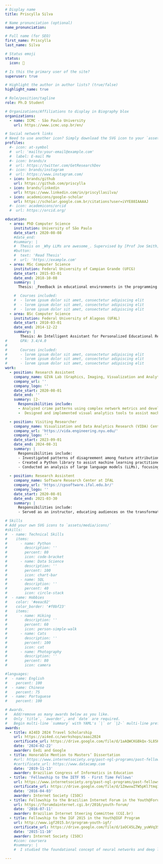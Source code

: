 ```yaml
---
# Display name
title: Priscylla Silva

# Name pronunciation (optional)
name_pronunciation: 

# Full name (for SEO)
first_name: Priscylla
last_name: Silva

# Status emoji
status:
  icon: 🐤

# Is this the primary user of the site?
superuser: true

# Highlight the author in author lists? (true/false)
highlight_name: true

# Role/position/tagline
role: Ph.D Student

# Organizations/Affiliations to display in Biography blox
organizations:
  - name: ICMC - São Paulo University
    url: https://www.icmc.usp.br/en/

# Social network links
# Need to use another icon? Simply download the SVG icon to your `assets/media/icons/` folder.
profiles:
  #- icon: at-symbol
  #  url: 'mailto:your-email@example.com'
  #  label: E-mail Me
  #- icon: brands/x
  #  url: https://twitter.com/GetResearchDev
  #- icon: brands/instagram
  #  url: https://www.instagram.com/
  - icon: brands/github
    url: https://github.com/priscylla
  - icon: brands/linkedin
    url: https://www.linkedin.com/in/priscyllasilva/
  - icon: academicons/google-scholar
    url: https://scholar.google.com.br/citations?user=iVYE88IAAAAJ
  #- icon: academicons/orcid
  #  url: https://orcid.org/

education:
  - area: PhD Computer Science
    institution: University of São Paulo
    date_start: 2020-08-08
    #date_end: 
    #summary: |
    #  Thesis on _Why LLMs are awesome_. Supervised by [Prof Joe Smith](https://example.com). Presented papers at 5 IEEE conferences with the contributions being published in 2 Springer journals.
    #button:
    #  text: 'Read Thesis'
    #  url: 'https://example.com'
  - area: MSc Computer Science
    institution: Federal University of Campian Grande (UFCG)
    date_start: 2015-03-01
    date_end: 2018-10-08
    summary: |
      Thesis: _Feedback in educational environments in the programming domain_. Supervised by [Prof. Joseana Macêdo Fechine Régis de Araujo](http://www.dsc.ufcg.edu.br/~joseana/) and [Prof. Evandro de Barros Costa](https://scholar.google.pt/citations?user=NX2ik0YAAAAJ&hl=en). Presented papers at 4 Brazilian conferences, with the contributions being published at the International Conference on Intelligent Tutoring Systems (ITS 2019).

    #  Courses included:
    #  - lorem ipsum dolor sit amet, consectetur adipiscing elit
    #  - lorem ipsum dolor sit amet, consectetur adipiscing elit
    #  - lorem ipsum dolor sit amet, consectetur adipiscing elit
  - area: BSc Computer Science
    institution: Federal University of Alagoas (UFAL)
    date_start: 2010-03-01
    date_end: 2014-12-22
    summary: |
       Thesis: An Intelligent Assistant for Personalized Educational Resource Recommendation. Supervised by [Prof. Evandro de Barros Costa](https://scholar.google.pt/citations?user=NX2ik0YAAAAJ&hl=en). Presented papers at 2 Brazilian conferences and one paper at the International Conference on Educational Data Mining (EDM 2014).
#      GPA: 3.4/4.0
#      
#      Courses included:
#      - lorem ipsum dolor sit amet, consectetur adipiscing elit
#      - lorem ipsum dolor sit amet, consectetur adipiscing elit
#      - lorem ipsum dolor sit amet, consectetur adipiscing elit
work:
  - position: Research Assistent
    company_name: GIVA Lab (Graphics, Imaging, Visualization and Analytics Lab) at ICMC-USP
    company_url: ''
    company_logo: ''
    date_start: 2020-08-01
    date_end: ''
    summary: |2-
      Responsibilities include:
      - Analyzed crime patterns using complex network metrics and developed a Graph Neural Network (GNN)-based technique for crime prediction utilizing the city’s street network structure
      -  Designed and implemented visual analytics tools to assist machine learning practitioners in selecting and applying feature attribution methods

  - position: Visiting Researcher
    company_name: Visualization and Data Analytics Research (VIDA) Center at NYU
    company_url: 'https://vida.engineering.nyu.edu/'
    company_logo: ''
    date_start: 2023-09-01
    date_end: 2024-08-31
    summary: |
      Responsibilities include:
      - Investigated patterns of disagreement among feature attribution methods in Explainable AI (XAI), providing insights into how disagreement relates to explanation quality and machine learning model accuracy
      - Created a Python library to assist machine learning practitioners in systematically assessing, comparing, and selecting the most appropriate feature attribution method for their needs; published findings
      - Conducted an analysis of large language models (LLMs), focusing on their reasoning processes, output generation, and issues related to hallucination
      
  - position: Research Assistent
    company_name: Software Research Center at IFAL
    company_url: 'https://cpsoftware.ifal.edu.br/'
    company_logo: ''
    date_start: 2020-08-01
    date_end: 2021-03-30
    summary: |
      Responsibilities include:
      - Served as an instructor, educating audiences on the transformative impact of 5G technology on the development and deployment of AI applications.

# Skills
# Add your own SVG icons to `assets/media/icons/`
#skills:
#  - name: Technical Skills
#    items:
#      - name: Python
#        description: ''
#        percent: 80
#        icon: code-bracket
#      - name: Data Science
#        description: ''
#        percent: 100
#        icon: chart-bar
#      - name: SQL
#        description: ''
#        percent: 40
#        icon: circle-stack
#  - name: Hobbies
#    color: '#eeac02'
#    color_border: '#f0bf23'
#    items:
#      - name: Hiking
#        description: ''
#        percent: 60
#        icon: person-simple-walk
#      - name: Cats
#        description: ''
#        percent: 100
#        icon: cat
#      - name: Photography
#        description: ''
#        percent: 80
#        icon: camera

#languages:
#  - name: English
#    percent: 100
#  - name: Chinese
#    percent: 75
#  - name: Portuguese
#    percent: 100

# Awards.
#   Add/remove as many awards below as you like.
#   Only `title`, `awarder`, and `date` are required.
#   Begin multi-line `summary` with YAML's `|` or `|2-` multi-line prefix and indent 2 spaces below.
awards:
  - title: AI4ED 2024 Travel Scholarship
    url: https://ai4ed.cc/workshops/aaai2024
    certificate_url: https://drive.google.com/file/d/1aAQWCKGBkQx-5L85K2oYMbU-DENdXUOc/view?usp=sharing
    date: '2024-02-22'
    awarder: Eedi and Google
  - title: Honorable Mention to Masters’ Dissertation
    #url: https://www.internetsociety.org/past-ngl-programs/past-fellowship-to-ietf/fellows/
    #certificate_url: https://www.datacamp.com
    date: '2019-11-13'
    awarder: Brazilian Congress of Informatics in Education
  - title: 'Fellowship to the IETF 95 - First Time Fellows'
    url: https://www.internetsociety.org/past-ngl-programs/past-fellowship-to-ietf/fellows/
    certificate_url: https://drive.google.com/file/d/1ZmwvwZTW5pKl7tmq1rmtXZz2moz4aJLX/view?usp=sharing
    date: '2016-04-03'
    awarder: Internet Society (ISOC)
  - title: Fellowship to the Brazilian Internet Forum in the Youth@ForumBR Program
    url: https://forumdainternet.cgi.br/2016/youth-forum/
    date: '2016-07-11'
    awarder: Brazilian Internet Steering Committee (CGI.br)
  - title: Fellowship to the IGF 2015 in the Youth@IGF Program
    url: http://www.igf2015.br/program-youth-igf/
    certificate_url: https://drive.google.com/file/d/1aOC45LZWy_yuWVq3SB26Qf9lm9nAgCIl/view?usp=sharing
    date: '2015-11-10'
    awarder: Internet Society (ISOC)
    #icon: coursera
    #summary: |
    #  I studied the foundational concept of neural networks and deep learning. By the end, I was familiar with the significant technological trends driving the rise of deep learning; build, train, and apply fully connected deep neural networks; implement efficient (vectorized) neural networks; identify key parameters in a neural network’s architecture; and apply deep learning to your own applications.

---
```


